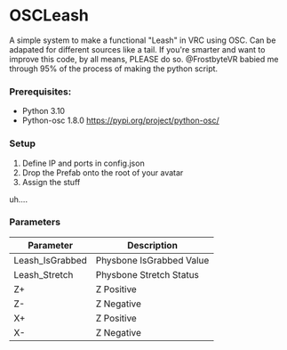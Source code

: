 # OSCLeash

A simple system to make a functional "Leash" in VRC using OSC. Can be adapated for different sources like a tail.
If you're smarter and want to improve this code, by all means, PLEASE do so.
@FrostbyteVR babied me through 95% of the process of making the python script.

### Prerequisites:
- Python 3.10
- Python-osc 1.8.0 
https://pypi.org/project/python-osc/

### Setup
1. Define IP and ports in config.json
2. Drop the Prefab onto the root of your avatar
3. Assign the stuff

uh....


### Parameters

| Parameter | Description |
| --- | --- |
|Leash_IsGrabbed | Physbone IsGrabbed Value
|Leash_Stretch | Physbone Stretch Status
| Z+ | Z Positive |
| Z- | Z Negative |
| X+ | Z Positive |
| X- | Z Negative |
